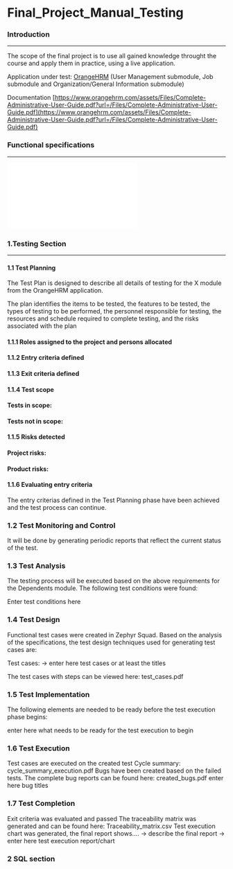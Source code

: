 # Final_Project_Manual_Testing
### Introduction
---
The scope of the final project is to use all gained knowledge throught the course and apply them in practice, using a live application.

Application under test: [OrangeHRM](https://opensource-demo.orangehrmlive.com/web/index.php/auth/login)
(User Management submodule, Job submodule and Organization/General Information submodule) 

Documentation [https://www.orangehrm.com/assets/Files/Complete-Administrative-User-Guide.pdf?url=/Files/Complete-Administrative-User-Guide.pdf](https://www.orangehrm.com/assets/Files/Complete-Administrative-User-Guide.pdf?url=/Files/Complete-Administrative-User-Guide.pdf)

### Functional specifications
---
![story1](PV-36-0g8wvlazxgif.pdf)

### 1.Testing Section
---
#### 1.1 Test Planning

The Test Plan is designed to describe all details of testing for the X module from the OrangeHRM application.

The plan identifies the items to be tested, the features to be tested, the types of testing to be performed, the personnel responsible for testing, the resources and schedule required to complete testing, and the risks associated with the plan
#### 1.1.1 Roles assigned to the project and persons allocated
#### 1.1.2 Entry criteria defined
#### 1.1.3 Exit criteria defined
#### 1.1.4 Test scope
#### Tests in scope:
#### Tests not in scope:
#### 1.1.5 Risks detected
#### Project risks:
#### Product risks:
#### 1.1.6 Evaluating entry criteria
The entry criterias defined in the Test Planning phase have been achieved and the test process can continue.
### 1.2 Test Monitoring and Control
It will be done by generating periodic reports that reflect the current status of the test.
### 1.3 Test Analysis
The testing process will be executed based on the above requirements for the Dependents module. The following test conditions were found:

Enter test conditions here
### 1.4 Test Design
Functional test cases were created in Zephyr Squad. Based on the analysis of the specifications, the test design techniques used for generating test cases are:

Test cases: -> enter here test cases or at least the titles

The test cases with steps can be viewed here: test_cases.pdf

### 1.5 Test Implementation
The following elements are needed to be ready before the test execution phase begins:

enter here what needs to be ready for the test execution to begin
### 1.6 Test Execution
Test cases are executed on the created test Cycle summary: cycle_summary_execution.pdf
Bugs have been created based on the failed tests. The complete bug reports can be found here: created_bugs.pdf
enter here bug titles
### 1.7 Test Completion
Exit criteria was evaluated and passed
The traceability matrix was generated and can be found here: Traceability_matrix.csv
Test execution chart was generated, the final report shows.... -> describe the final report
-> enter here test execution report/chart

### 2 SQL section
